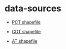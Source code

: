 # data-sources

- [PCT shapefile](https://www.pcta.org/discover-the-trail/maps/)

- [CDT shapefile](https://continentaldividetrail.org/cdt-data/)

- [AT shapefile](http://appalachiantrail.org/home/explore-the-trail/gis-data)